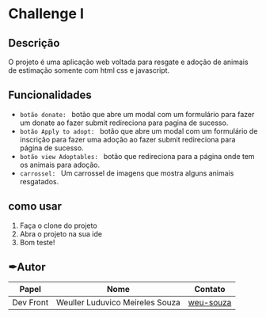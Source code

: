 # Challenge I

## Descrição
O projeto é uma aplicação web voltada para resgate e adoção de animais de estimação somente com html css e javascript.
## Funcionalidades
- `botão donate: ` botão que abre um modal com um formulário para fazer um donate ao fazer submit redireciona para pagina de sucesso.
- `botão Apply to adopt: ` botão que abre um modal com um formulário de inscrição para fazer uma adoção ao fazer submit redireciona para página de sucesso.
- `botão view Adoptables: ` botão que redireciona para a página onde tem os animais para adoção.
- `carrossel: ` Um carrossel de imagens que mostra alguns animais resgatados.

## como usar
1. Faça o clone do projeto
2. Abra o projeto na sua ide
3. Bom teste!

## ✒Autor
| Papel                   | Nome                              | Contato                                           | 
| ----------------------- | --------------------------------- | --------------------------------------------------| 
| Dev Front               | Weuller Luduvico Meireles Souza   | [weu-souza](https://github.com/weu-souza)         |

[linkedin-url-weuller]: https://linkedin.com/in/weuller-souza-6b49aa120/



